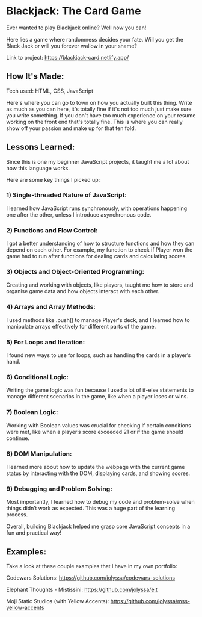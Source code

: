 # Blackjack: The Card Game

Ever wanted to play Blackjack online? Well now you can!

Here lies a game where randomness decides your fate. Will you get the Black Jack or will you forever wallow in your shame? 

Link to project: https://blackjack-card.netlify.app/


## How It's Made:
Tech used: HTML, CSS, JavaScript

Here's where you can go to town on how you actually built this thing. Write as much as you can here, it's totally fine if it's not too much just make sure you write something. If you don't have too much experience on your resume working on the front end that's totally fine. This is where you can really show off your passion and make up for that ten fold.


## Lessons Learned:

Since this is one my beginner JavaScript projects, it taught me a lot about how this language works.

 Here are some key things I picked up:

### 1) Single-threaded Nature of JavaScript:

I learned how JavaScript runs synchronously, with operations happening one after the other, unless I introduce asynchronous code.


### 2) Functions and Flow Control:

I got a better understanding of how to structure functions and how they can depend on each other. For example, my function to check if Player won the game had to run after functions for dealing cards and calculating scores.


### 3) Objects and Object-Oriented Programming:

Creating and working with objects, like players, taught me how to store and organise game data and how objects interact with each other.


### 4) Arrays and Array Methods:

I used methods like .push() to manage Player's deck, and I learned how to manipulate arrays effectively for different parts of the game.


### 5) For Loops and Iteration:

I found new ways to use for loops, such as handling the cards in a player’s hand.


### 6) Conditional Logic:

Writing the game logic was fun because I used a lot of if-else statements to manage different scenarios in the game, like when a player loses or wins.


### 7) Boolean Logic:

Working with Boolean values was crucial for checking if certain conditions were met, like when a player’s score exceeded 21 or if the game should continue.


### 8) DOM Manipulation:

I learned more about how to update the webpage with the current game status by interacting with the DOM, displaying cards, and showing scores.


### 9) Debugging and Problem Solving:

Most importantly, I learned how to debug my code and problem-solve when things didn’t work as expected. This was a huge part of the learning process.

Overall, building Blackjack helped me grasp core JavaScript concepts in a fun and practical way!

## Examples:
Take a look at these couple examples that I have in my own portfolio:

Codewars Solutions: https://github.com/jolyssa/codewars-solutions

Elephant Thoughts - Mistissini: https://github.com/jolyssa/e.t

Moji Static Studios (with Yellow Accents): https://github.com/jolyssa/mss-yellow-accents
